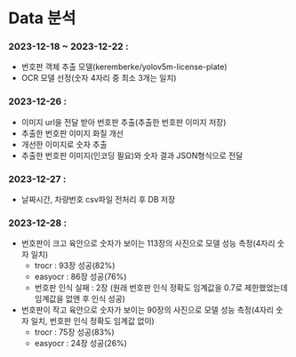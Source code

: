 # Data 분석
### 2023-12-18 ~ 2023-12-22 :
- 번호판 객체 추출 모델(keremberke/yolov5m-license-plate)
- OCR 모델 선정(숫자 4자리 중 최소 3개는 일치)
### 2023-12-26 : 
- 이미지 url을 전달 받아 번호판 추출(추출한 번호판 이미지 저장)
- 추출한 번호판 이미지 화질 개선
- 개선한 이미지로 숫자 추출
- 추출한 번호판 이미지(인코딩 필요)와 숫자 결과 JSON형식으로 전달
### 2023-12-27 :
- 날짜시간, 차량번호 csv파일 전처리 후 DB 저장
### 2023-12-28 : 
- 번호판이 크고 육안으로 숫자가 보이는 113장의 사진으로 모델 성능 측정(4자리 숫자 일치)
    - trocr : 93장 성공(82%)
    - easyocr : 86장 성공(76%)
    - 번호판 인식 실패 : 2장 (원래 번호판 인식 정확도 임계값을 0.7로 제한했었는데 임계값을 없앤 후 인식 성공)
- 번호판이 작고 육안으로 숫자가 보이는 90장의 사진으로 모델 성능 측정(4자리 숫자 일치, 번호판 인식 정확도 임계값 없이)
    - trocr : 75장 성공(83%)
    - easyocr : 24장 성공(26%)